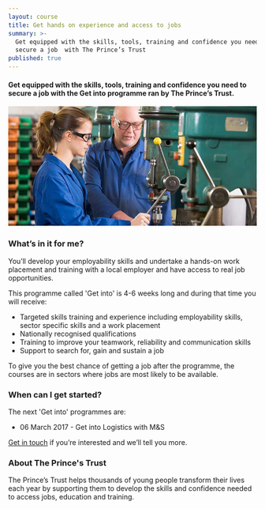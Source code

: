 ```yaml
---
layout: course
title: Get hands on experience and access to jobs
summary: >-
  Get equipped with the skills, tools, training and confidence you need to
  secure a job  with The Prince’s Trust
published: true
---
```


#### Get equipped with the skills, tools, training and confidence you need to secure a job with the Get into programme ran by The Prince’s Trust.

![Young man shows younger woman how to operate drill](/img/engineering.jpg)

### What’s in it for me?

You’ll develop your employability skills and undertake a hands-on work placement and training with a local employer and have access to real job opportunities. 

This programme called 'Get into' is 4-6 weeks long and during that time you will receive:

* Targeted skills training and experience including employability skills, sector specific skills and a work placement 
* Nationally recognised qualifications
* Training to improve your teamwork, reliability and communication skills
* Support to search for, gain and sustain a job

To give you the best chance of getting a job after the programme, the courses are in sectors where jobs are most likely to be available.

### When can I get started?

The next 'Get into' programmes are:

- 06 March 2017 - Get into Logistics with M&S

[Get in touch](https://www.yesproject.org/contact/) if you’re interested and we’ll tell you more.

### About The Prince's Trust

The Prince’s Trust helps thousands of young people transform their lives each year by supporting them to develop the skills and confidence needed to access jobs, education and training.
